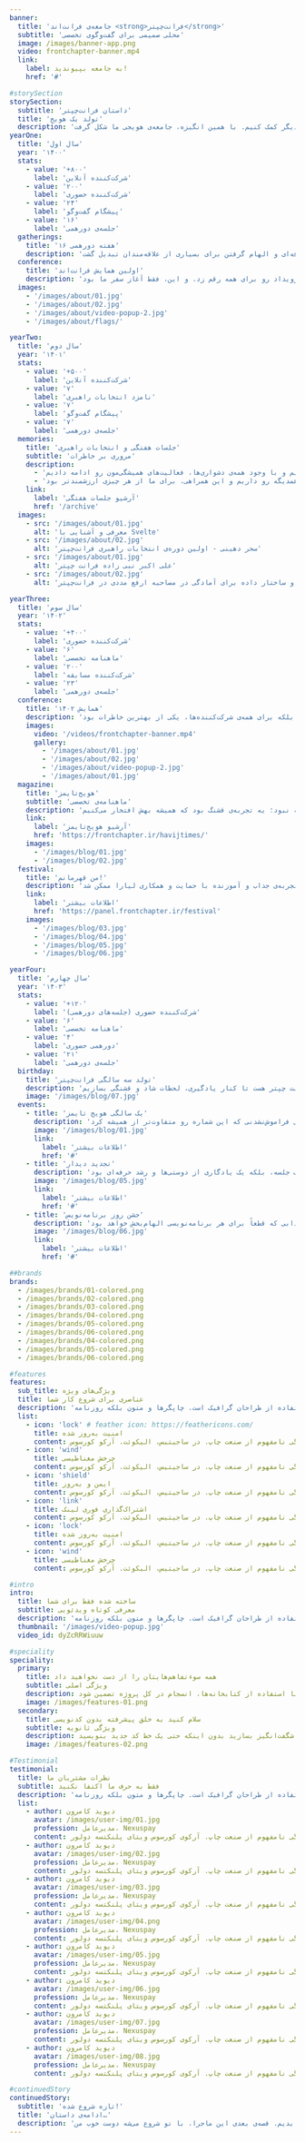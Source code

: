 ```yaml
---
banner:
  title: 'جامعه‌ی فرانت‌اند <strong>فرانت‌چپتر</strong>'
  subtitle: 'محلی صمیمی برای گفت‌وگوی تخصصی'
  image: /images/banner-app.png
  video: frontchapter-banner.mp4
  link:
    label: به جامعه بپیوندید!
    href: '#'

#storySection
storySection:
  subtitle: 'داستان فرانت‌چپتر'
  title: 'تولد یک هویج'
  description: 'ایده‌ی چپتر ابتدا در بلاگ اسپاتیفای مطرح شد و به سرعت در سراسر جهان محبوبیت یافت. این رویکرد به تیم‌های مختلف درون یک شرکت اجازه می‌دهد تا تجربه‌هایشان را با یکدیگر به اشتراک بگذارند. این اشتراک‌گذاری دانش و تصمیم‌گیری‌های فراتر از سطح تیمی، باعث ایجاد هم‌افزایی مضاعفی در سازمان می‌شود. ما نیز با الهام از این ایده، تصمیم گرفتیم فضایی برای برنامه‌نویسان و شرکت‌های ایرانی ایجاد کنیم تا بتوانند تجربه‌های خود را با یکدیگر مبادله کنند. این اجتماع به ما امکان می‌دهد که از رویدادها و چالش‌هایی که در هفته گذشته با آنها مواجه بوده‌ایم، مطلع شویم و به یکدیگر کمک کنیم. با همین انگیزه، جامعه‌ی هویجی ما شکل گرفت.'
yearOne:
  title: 'سال اول'
  year: '۱۴۰۰'
  stats:
    - value: '+۸۰۰'
      label: 'شرکت‌کننده آنلاین'
    - value: '۲۰۰'
      label: 'شرکت‌کننده حضوری'
    - value: '۲۴'
      label: 'پیشگام گفت‌وگو'
    - value: '۱۶'
      label: 'جلسه‌ی دورهمی'
  gatherings:
    title: '۱۶ هفته دورهمی'
    description: 'دورهمی‌های آنلاین فرانت‌چپتر از همان ابتدا فرصتی برای یادگیری، اشتراک دانش، و ارتباط مستقیم با پیشگامان دنیای فرانت‌اند بود. هر دو هفته یک بار، با موضوعات جذاب و کاربردی، میزبان افرادی می‌شویم که تجربه‌ها و مسیرهای الهام‌بخشی را با خود به همراه دارند. با گذشت زمان، این دورهمی‌ها به یکی از نقاط قوت جامعه‌ی فرانت‌چپتر تبدیل شدند. تعداد همراهان و دنبال‌کنندگان این جلسات هر روز بیشتر شد و این فضای گفتگو به پلی برای رشد حرفه‌ای و الهام گرفتن برای بسیاری از علاقه‌مندان تبدیل گشت.'
  conference:
    title: 'اولین همایش فرانت‌اند'
    description: 'فرانت‌چپتر با یک رویا شروع شد؛ رویای ساختن لحظاتی که فراتر از یک همایش معمولی باشه. در اسفند ۱۴۰۰، برای اولین بار، این رویا رو به واقعیت تبدیل کردیم و اولین همایش فرانت‌اند رو در بابلسر برگزار کردیم. ایده‌ی ترکیب سفر و همایش از همون اول هیجان‌انگیز بود، اما اجرای اون نیاز به یک تیم پرانرژی و تلاش بی‌وقفه داشت. از رزرو اتوبوس برای سخنران‌ها و شرکت‌کننده‌ها گرفته تا انتخاب یک اقامتگاه ساحلی، همه چیز به دقت برنامه‌ریزی شد تا یک تجربه‌ی خاص و به‌یادماندنی خلق کنیم. شب قبل از همایش، دورهم جمع شدیم. چای آتیشی، موزیک زنده، و صدای خنده‌ها فضای ساحلی رو پر کرده بود. فردای اون شب، در روز همایش، همه پر از انرژی و هیجان بودیم. این ترکیب از لحظه‌های صمیمی و حرفه‌ای، تجربه‌ای متفاوت از یک رویداد رو برای همه رقم زد. و این، فقط آغاز سفر ما بود.'
  images:
    - '/images/about/01.jpg'
    - '/images/about/02.jpg'
    - '/images/about/video-popup-2.jpg'
    - '/images/about/flags/'

yearTwo:
  title: 'سال دوم'
  year: '۱۴۰۱'
  stats:
    - value: '+۵۰۰'
      label: 'شرکت‌کننده آنلاین'
    - value: '۷'
      label: 'نامزد انتخابات راهبری'
    - value: '۷'
      label: 'پیشگام گفت‌وگو'
    - value: '۷'
      label: 'جلسه‌ی دورهمی'
  memories:
    title: 'جلسات هفتگی و انتخابات راهبری'
    subtitle: 'مروری بر خاطرات'
    description:
      - 'سال ۱۴۰۱ برای همه‌ی ما سالی پر از چالش بود. روزهایی که گاهی ادامه دادن مسیر سخت به نظر می‌رسید، اما ما کنار هم بودیم؛ با هم ایستادیم و با وجود همه‌ی دشواری‌ها، فعالیت‌های همیشگی‌مون رو ادامه دادیم.'
      - 'در میان این روزهای سخت، لحظاتی ساختیم که پر از امید و انرژی بود. لحظاتی که به ما یادآوری می‌کرد چرا این مسیر رو شروع کردیم و چرا هنوز هم کنار هم موندیم. خوشحال بودیم که همچنان همدیگه رو داریم و این همراهی، برای ما از هر چیزی ارزشمندتر بود.'
    link:
      label: 'آرشیو جلسات هفتگی'
      href: '/archive'
  images:
    - src: '/images/about/01.jpg'
      alt: 'معرفی و آشنایی با Svelte'
    - src: '/images/about/02.jpg'
      alt: 'سحر دهینی - اولین دوره‌ی انتخابات راهبری فرانت‌چپتر'
    - src: '/images/about/01.jpg'
      alt: 'علی اکبر نبی زاده فرانت چپتر'
    - src: '/images/about/02.jpg'
      alt: 'الگوریتم و ساختار داده برای آمادگی در مصاحبه ارفع مددی در فرانت‌چپتر'

yearThree:
  title: 'سال سوم'
  year: '۱۴۰۲'
  stats:
    - value: '+۴۰۰'
      label: 'شرکت‌کننده حضوری'
    - value: '۶'
      label: 'ماهنامه تخصصی'
    - value: '۲۰۰'
      label: 'شرکت‌کننده مسابقه'
    - value: '۲۳'
      label: 'جلسه‌ی دورهمی'
  conference:
    title: 'همایش ۱۴۰۲'
    description: 'برگزاری دومین سری همایش، راهی پر از چالش بود. اما با تلاش‌های بی‌وقفه‌ی تیم اجرایی و همراهی دوستان، توانستیم این رویداد را به تجربه‌ای فراموش‌نشدنی تبدیل کنیم. از اتوبوس‌ها و یک رزرو کامل یک هتل لب دریا برای سخنران‌ها و شرکت‌کننده‌ها گرفته تا انتخاب بهترین سالن همایش در شمال ایران، با ظرفیت ۸۰۰ نفر در حوالی جنگل‌های زیبای مازندران، همه چیز با دقت برنامه‌ریزی شد. دورهمی شب قبل از همایش، فضایی گرم و صمیمی ایجاد کرد که نویدبخش روزی پر از هیجان و یادگیری بود. در روز همایش، ستاره‌های دنیای فرانت‌اند ایران به عنوان تیم سخنران گرد هم آمدند و در کنار صدها شرکت‌کننده، لحظاتی خاص و به‌یادماندنی خلق کردند. این تجربه نه‌تنها برای ما، بلکه برای همه‌ی شرکت‌کننده‌ها، یکی از بهترین خاطرات بود.'
    images:
      video: '/videos/frontchapter-banner.mp4'
      gallery:
        - '/images/about/01.jpg'
        - '/images/about/02.jpg'
        - '/images/about/video-popup-2.jpg'
        - '/images/about/01.jpg'
  magazine:
    title: 'هویج‌تایمز'
    subtitle: 'ماهنامه‌ی تخصصی'
    description: 'تو سال ۱۴۰۲، ایده‌ی اولین ماهنامه‌ی تخصصی فرانت‌اند به فارسی به ذهنمون رسید. شش شماره منتشر کردیم و تو هر شماره، اخبار، ابزارهایی که خودمون استفاده کرده بودیم، ویدیوها و مقاله‌های کاربردی و همین‌طور همایش‌های مهم رو پوشش دادیم. میم‌ها و شوخی‌های خاص ماهنامه هم باعث شده بود فضا صمیمی و خودمونی باشه. این ماهنامه برامون فقط یه نشریه نبود؛ یه تجربه‌ی قشنگ بود که همیشه بهش افتخار می‌کنیم.'
    link:
      label: 'آرشیو هویج‌تایمز'
      href: 'https://frontchapter.ir/havijtimes/'
    images:
      - '/images/blog/01.jpg'
      - '/images/blog/02.jpg'
  festival:
    title: 'من قهرمانم!'
    description: 'شرکت‌ها بودیم، اما این بار هدف، ساختن بلاگ و سایت شخصی‌مون بود. تو این چالش، هم مهارت‌هامون رو به چالش کشیدیم، هم خلاقیتمون رو تقویت کردیم و از همه مهم‌تر، یه قدم بزرگ برای برندینگ شخصی‌مون برداشتیم. بیش از ۱۰۰ برنامه‌نویس توی این مسابقه شرکت کردند. برنده‌ها با دو شیوه‌ی رای‌گیری مردمی و نظر تیم داوری انتخاب شدن و جوایز مختلفی بهشون اهدا شد. این تجربه‌ی جذاب و آموزنده با حمایت و همکاری لیارا ممکن شد.'
    link:
      label: 'اطلاعات بیشتر'
      href: 'https://panel.frontchapter.ir/festival'
    images:
      - '/images/blog/03.jpg'
      - '/images/blog/04.jpg'
      - '/images/blog/05.jpg'
      - '/images/blog/06.jpg'

yearFour:
  title: 'سال چهارم'
  year: '۱۴۰۳'
  stats:
    - value: '+۱۲۰'
      label: 'شرکت‌کننده حضوری (جلسه‌های دورهمی)'
    - value: '۶'
      label: 'ماهنامه تخصصی'
    - value: '۴'
      label: 'دورهمی حضوری'
    - value: '۲۱'
      label: 'جلسه‌ی دورهمی'
  birthday:
    title: 'تولد سه سالگی فرانت‌چپتر'
    description: 'فرانت چپتر امسال جشن سه‌سالگی خودش رو با یه دورهمی حسابی توی ۲۸ اردیبهشت برگزار کرد. حدود ۷۰ نفر از بچه‌های خفن جامعه برنامه‌نویسی دور هم جمع شدیم و بعد از یه معرفی صمیمی که هر کسی گفت چه استک‌هایی دوست داره و کجاست، اولین استنداپ کمدی برنامه‌نویسی ایران رو داشتیم! کلی خاطره خنده‌دار از باگ‌ها و چالش‌های عجیب‌وغریب برنامه‌نویسی شنیدیم و حسابی خندیدیم. آخرش هم دور یه کیک هویجی خوشمزه جمع شدیم، شمع‌های سه‌سالگی رو فوت کردیم و خوشحال بودیم که فرانت چپتر هست تا کنار یادگیری، لحظات شاد و قشنگی بسازیم. 🎉'
    image: '/images/blog/07.jpg'
  events:
    - title: 'یک سالگی هویج تایمز'
      description: 'یک سال از هویج تایمز گذشت و برای شماره دوازدهم تصمیم گرفتیم یه دورهمی برگزار کنیم. جلسه با صحبت‌های جذاب مسعود بیگی درباره دلبر دولوپر شروع شد و با سوال‌های داغ بچه‌ها ادامه پیدا کرد. اما بخش خاص ماجرا، لحظه‌ای بود که برای اولین بار شماره دوازدهم رو به‌صورت فیزیکی در دست گرفتیم؛ حسی فراموش‌نشدنی که این شماره رو متفاوت‌تر از همیشه کرد. 🥕'
      image: '/images/blog/01.jpg'
      link:
        label: 'اطلاعات بیشتر'
        href: '#'
    - title: 'تجدید دیدار'
      description: 'دورهمی تجدید دیدار به همت محمد تظارعی فرصتی عالی بود تا بعد از مدت‌ها دوباره کنار هم جمع بشیم و دیداری تازه کنیم. موضوع این جلسه، ارتباط با کارفرماها و رفتار حرفه‌ای به‌عنوان یک برنامه‌نویس بود. از تجربه‌ها و نکته‌های ارزشمند گفته شد و هر گفت‌وگو پر از انرژی و یادگیری بود. این دورهمی نه فقط یک جلسه، بلکه یک یادگاری از دوستی‌ها و رشد حرفه‌ای بود.'
      image: '/images/blog/05.jpg'
      link:
        label: 'اطلاعات بیشتر'
        href: '#'
    - title: 'جشن روز برنامه‌نویس'
      description: 'روز برنامه‌نویس همیشه بهونه‌ای خوبیه برای یه دورهمی متفاوت. با دو برنامه‌نویس با تجربه، آرمان علی قنبری و مجتبی افراز، مصاحبه کردیم و داستان‌های جالبشون از ورود به دنیای برنامه‌نویسی و دیدگاه‌های خاصشون رو شنیدیم. قصه‌های جذابی که قطعاً برای هر برنامه‌نویسی الهام‌بخش خواهد بود.'
      image: '/images/blog/06.jpg'
      link:
        label: 'اطلاعات بیشتر'
        href: '#'

##brands
brands:
  - /images/brands/01-colored.png
  - /images/brands/02-colored.png
  - /images/brands/03-colored.png
  - /images/brands/04-colored.png
  - /images/brands/05-colored.png
  - /images/brands/06-colored.png
  - /images/brands/04-colored.png
  - /images/brands/05-colored.png
  - /images/brands/06-colored.png

#features
features:
  sub_title: ویژگی‌های ویژه
  title: عناصری برای شروع کار شما
  description: 'لورم ایپسوم متن ساختگی با تولید سادگی نامفهوم از صنعت چاپ و با استفاده از طراحان گرافیک است. چاپگرها و متون بلکه روزنامه.'
  list:
    - icon: 'lock' # feather icon: https://feathericons.com/
      title: امنیت به‌روز شده
      content: لورم ایپسوم متن ساختگی با تولید سادگی نامفهوم از صنعت چاپ. در ساجیتیس، الیکوئت. آرکو کورسوس
    - icon: 'wind'
      title: چرخش مغناطیسی
      content: لورم ایپسوم متن ساختگی با تولید سادگی نامفهوم از صنعت چاپ. در ساجیتیس، الیکوئت. آرکو کورسوس
    - icon: 'shield'
      title: ایمن و به‌روز
      content: لورم ایپسوم متن ساختگی با تولید سادگی نامفهوم از صنعت چاپ. در ساجیتیس، الیکوئت. آرکو کورسوس
    - icon: 'link'
      title: اشتراک‌گذاری فوری لینک
      content: لورم ایپسوم متن ساختگی با تولید سادگی نامفهوم از صنعت چاپ. در ساجیتیس، الیکوئت. آرکو کورسوس
    - icon: 'lock'
      title: امنیت به‌روز شده
      content: لورم ایپسوم متن ساختگی با تولید سادگی نامفهوم از صنعت چاپ. در ساجیتیس، الیکوئت. آرکو کورسوس
    - icon: 'wind'
      title: چرخش مغناطیسی
      content: لورم ایپسوم متن ساختگی با تولید سادگی نامفهوم از صنعت چاپ. در ساجیتیس، الیکوئت. آرکو کورسوس

#intro
intro:
  title: ساخته شده فقط برای شما
  subtitle: معرفی کوتاه ویدئویی
  description: 'لورم ایپسوم متن ساختگی با تولید سادگی نامفهوم از صنعت چاپ و با استفاده از طراحان گرافیک است. چاپگرها و متون بلکه روزنامه.'
  thumbnail: '/images/video-popup.jpg'
  video_id: dyZcRRWiuuw

#speciality
speciality:
  primary:
    title: همه سوءتفاهم‌هایتان را از دست نخواهید داد
    subtitle: ویژگی اصلی
    description: از دیدگاه طراحی خود محافظت کنید و هیچ چیز را به تفسیر واگذار نکنید. تعاملات تیمی را به سرعت به اشتراک بگذارید و دسترسی داشته باشید تا با استفاده از کتابخانه‌ها، انسجام در کل پروژه تضمین شود.
    image: /images/features-01.png
  secondary:
    title: سلام کنید به خلق پیشرفته بدون کدنویسی
    subtitle: ویژگی ثانویه
    description: از ساده‌ترین تعاملات تا آن‌هایی که از فرمول‌های سطح اکسل استفاده می‌کنند، پروتوپای همه را پشتیبانی می‌کند. هر روز تعاملات جدید و شگفت‌انگیز بسازید بدون اینکه حتی یک خط کد جدید بنویسید.
    image: /images/features-02.png

#Testimonial
testimonial:
  title: نظرات مشتریان ما
  subtitle: فقط به حرف ما اکتفا نکنید
  description: 'لورم ایپسوم متن ساختگی با تولید سادگی نامفهوم از صنعت چاپ و با استفاده از طراحان گرافیک است. چاپگرها و متون بلکه روزنامه.'
  list:
    - author: دیوید کامرون
      avatar: /images/user-img/01.jpg
      profession: مدیرعامل، Nexuspay
      content: لورم ایپسوم متن ساختگی با تولید سادگی نامفهوم از صنعت چاپ. آرکوی کورسوس ویتای پلنکتسه دولور
    - author: دیوید کامرون
      avatar: /images/user-img/02.jpg
      profession: مدیرعامل، Nexuspay
      content: لورم ایپسوم متن ساختگی با تولید سادگی نامفهوم از صنعت چاپ. آرکوی کورسوس ویتای پلنکتسه دولور
    - author: دیوید کامرون
      avatar: /images/user-img/03.jpg
      profession: مدیرعامل، Nexuspay
      content: لورم ایپسوم متن ساختگی با تولید سادگی نامفهوم از صنعت چاپ. آرکوی کورسوس ویتای پلنکتسه دولور
    - author: دیوید کامرون
      avatar: /images/user-img/04.png
      profession: مدیرعامل، Nexuspay
      content: لورم ایپسوم متن ساختگی با تولید سادگی نامفهوم از صنعت چاپ. آرکوی کورسوس ویتای پلنکتسه دولور
    - author: دیوید کامرون
      avatar: /images/user-img/05.jpg
      profession: مدیرعامل، Nexuspay
      content: لورم ایپسوم متن ساختگی با تولید سادگی نامفهوم از صنعت چاپ. آرکوی کورسوس ویتای پلنکتسه دولور
    - author: دیوید کامرون
      avatar: /images/user-img/06.jpg
      profession: مدیرعامل، Nexuspay
      content: لورم ایپسوم متن ساختگی با تولید سادگی نامفهوم از صنعت چاپ. آرکوی کورسوس ویتای پلنکتسه دولور
    - author: دیوید کامرون
      avatar: /images/user-img/07.jpg
      profession: مدیرعامل، Nexuspay
      content: لورم ایپسوم متن ساختگی با تولید سادگی نامفهوم از صنعت چاپ. آرکوی کورسوس ویتای پلنکتسه دولور
    - author: دیوید کامرون
      avatar: /images/user-img/08.jpg
      profession: مدیرعامل، Nexuspay
      content: لورم ایپسوم متن ساختگی با تولید سادگی نامفهوم از صنعت چاپ. آرکوی کورسوس ویتای پلنکتسه دولور

#continuedStory
continuedStory:
  subtitle: 'تازه شروع شده!'
  title: 'ادامه‌ی داستان…'
  description: 'داستان فرانت‌چپتر اینجا به پایان نمی‌رسه؛ ما تازه آغاز کردیم! شما هم می‌تونید نویسنده‌ی فصل‌های بعدی این ماجرا باشید. توی فرانت‌چپتر همیشه منتظرتون هستیم، چون خوب می‌دونیم که هیچ‌چیز به اندازه‌ی سفر و دوستی‌هایی که توی مسیر شکل می‌گیرن، ارزشمند و موندگار نیست. اگر آماده‌ای، بیا تا این راه پر از چالش، یادگیری و تجربه‌های تازه رو با هم ادامه بدیم. قصه‌ی بعدی این ماجرا، با تو شروع می‌شه دوست خوب من. 🥕'
---
```

